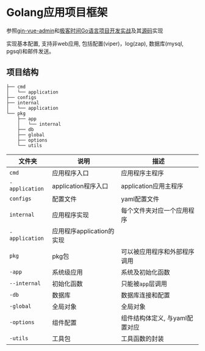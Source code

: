 # Golang应用项目框架

参照[gin-vue-admin](https://github.com/flipped-aurora/gin-vue-admin)和[极客时间Go语言项目开发实战](https://time.geekbang.org/column/intro/100079601?tab=catalog)及其[源码](https://github.com/marmotedu/iam)实现

实现基本配置, 支持非web应用, 包括配置(viper)，log(zap), 数据库(mysql, pgsql)和邮件发送。

## 项目结构

```shell
├── cmd
│   └── application
├── configs
├── internal
│   └── application
└── pkg
    ├── app
    │   └── internal
    ├── db
    ├── global
    ├── options
    └── utils
```

| 文件夹          | 说明                    | 描述                |
|----------------|------------------------|--------------------|
| `cmd`          | 应用程序入口             | 应用程序主程序        |
| `-application` | application程序入口      | application应用主程序|
| `configs`      | 配置文件                 | yaml配置文件 |
| `internal`     | 应用程序实现              | 每个文件夹对应一个应用程序 |
| `-application` | 应用程序application的实现 | |
| `pkg`          | pkg包                   | 可以被应用程序和外部程序调用 |
| `-app`         | 系统级应用               | 系统及初始化函数           |
| `--internal`   | 初始化函数               | 只能被`app`层调用          |
| `-db`          | 数据库                   | 数据库连接和配置           |
| `-global`      | 全局对象                 | 全局对象                 |
| `-options`     | 组件配置                 | 组件结构体定义, 与yaml配置对应 |
| `-utils`       | 工具包                   | 工具函数的封装 |
